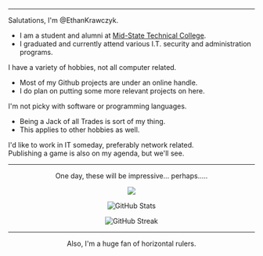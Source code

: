 <hr>

Salutations, I'm @EthanKrawczyk.
- I am a student and alumni at <a href="https://www.mstc.edu/">Mid-State Technical College</a>.
- I graduated and currently attend various I.T. security and administration programs.

I have a variety of hobbies, not all computer related.
- Most of my Github projects are under an online handle.
- I do plan on putting some more relevant projects on here.

I'm not picky with software or programming languages.
- Being a Jack of all Trades is sort of my thing.
- This applies to other hobbies as well.

I'd like to work in IT someday, preferably network related. <br>
Publishing a game is also on my agenda, but we'll see.

<hr>
<p align="center">One day, these will be impressive... perhaps.....</p>
<p align="center"><img src="https://github-readme-stats.vercel.app/api/top-langs/?username=EthanKrawczyk&theme=vision-friendly-dark&show_icons=true&hide_border=true&layout=compact"></img></p>
<p align="center"><img src="https://github-readme-stats.vercel.app/api/?username=EthanKrawczyk&theme=vision-friendly-dark&show_icons=true&hide_border=true&count_private=true" alt="GitHub Stats"></img></p>
<p align="center"><img src="https://github-readme-streak-stats.herokuapp.com?user=EthanKrawczyk&theme=vision-friendly-dark&border_radius=8&card_width=500&currStreakLabel=EBB200&sideNums=FF7400&currStreakNum=FF7400" alt="GitHub Streak" /></a></p>
<hr>
<p align="center">Also, I'm a huge fan of horizontal rulers.</p>
